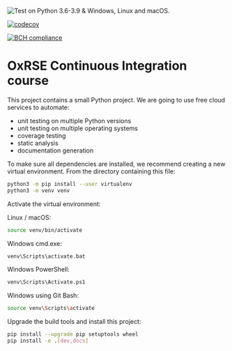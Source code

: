 ![Test on Python 3.6-3.9 & Windows, Linux and macOS.](https://github.com/codiewood/BSP_Project/workflows/Test%20on%20Python%203.6-3.9%20&%20Windows,%20Linux%20and%20macOS./badge.svg)

[![codecov](https://codecov.io/gh/codiewood/BSP_Project/branch/main/graph/badge.svg?token=Z5LVN7MTB4)](https://codecov.io/gh/codiewood/BSP_Project)

[![BCH compliance](https://bettercodehub.com/edge/badge/codiewood/BSP_Project?branch=main)](https://bettercodehub.com/)

# OxRSE Continuous Integration course

This project contains a small Python project. We are going to use free cloud services to automate:

- unit testing on multiple Python versions
- unit testing on multiple operating systems
- coverage testing
- static analysis
- documentation generation

To make sure all dependencies are installed, we recommend creating a new virtual environment.
From the directory containing this file:

```bash
python3 -m pip install --user virtualenv
python3 -m venv venv
```

Activate the virtual environment:

Linux / macOS:
```bash
source venv/bin/activate
```

Windows cmd.exe:
```bash
venv\Scripts\activate.bat
```

Windows PowerShell:
```bash
venv\Scripts\Activate.ps1
```

Windows using Git Bash:
```bash
source venv\Scripts\activate
```

Upgrade the build tools and install this project:

```bash
pip install --upgrade pip setuptools wheel
pip install -e .[dev,docs]
```
